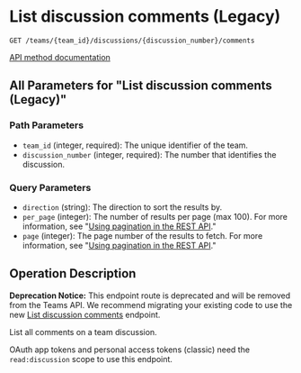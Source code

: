 # List discussion comments (Legacy)

`GET /teams/{team_id}/discussions/{discussion_number}/comments`

[API method documentation](https://docs.github.com/rest/teams/discussion-comments#list-discussion-comments-legacy)

## All Parameters for "List discussion comments (Legacy)"

### Path Parameters

- `team_id` (integer, required): The unique identifier of the team.
- `discussion_number` (integer, required): The number that identifies the discussion.
### Query Parameters

- `direction` (string): The direction to sort the results by.
- `per_page` (integer): The number of results per page (max 100). For more information, see "[Using pagination in the REST API](https://docs.github.com/rest/using-the-rest-api/using-pagination-in-the-rest-api)."
- `page` (integer): The page number of the results to fetch. For more information, see "[Using pagination in the REST API](https://docs.github.com/rest/using-the-rest-api/using-pagination-in-the-rest-api)."

## Operation Description

**Deprecation Notice:** This endpoint route is deprecated and will be removed from the Teams API. We recommend migrating your existing code to use the new [List discussion comments](https://docs.github.com/rest/teams/discussion-comments#list-discussion-comments) endpoint.

List all comments on a team discussion.

OAuth app tokens and personal access tokens (classic) need the `read:discussion` scope to use this endpoint.
